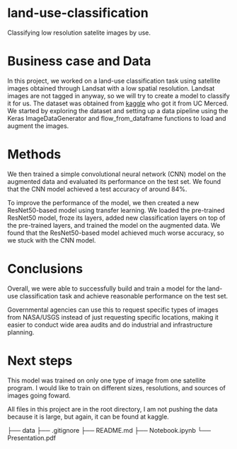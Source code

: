 # land-use-classification
Classifying low resolution satelite images by use.

# Business case and Data
In this project, we worked on a land-use classification task using satellite images obtained through Landsat with a low spatial resolution. Landsat images are not tagged in anyway, so we will try to create a model to classify it for us. The dataset was obtained from <a href="https://www.kaggle.com/datasets/apollo2506/landuse-scene-classification">kaggle</a> who got it from UC Merced. We started by exploring the dataset and setting up a data pipeline using the Keras ImageDataGenerator and flow_from_dataframe functions to load and augment the images.

# Methods
We then trained a simple convolutional neural network (CNN) model on the augmented data and evaluated its performance on the test set. We found that the CNN model achieved a test accuracy of around 84%.

To improve the performance of the model, we then created a new ResNet50-based model using transfer learning. We loaded the pre-trained ResNet50 model, froze its layers, added new classification layers on top of the pre-trained layers, and trained the model on the augmented data. We found that the ResNet50-based model achieved much worse accuracy, so we stuck with the CNN model.

# Conclusions
Overall, we were able to successfully build and train a model for the land-use classification task and achieve reasonable performance on the test set.

Governmental agencies can use this to request specific types of images from NASA/USGS instead of just requesting specific locations, making it easier to conduct wide area audits and do industrial and infrastructure planning.

# Next steps
This model was trained on only one type of image from one satellite program. I would like to train on different sizes, resolutions, and sources of images going foward.

All files in this project are in the root directory, I am not pushing the data because it is large, but again, it can be found at kaggle.

├── data
├── .gitignore
├── README.md
├── Notebook.ipynb
└── Presentation.pdf
